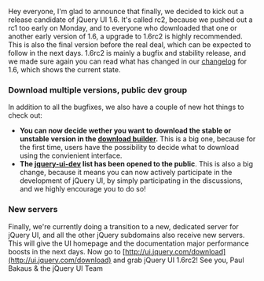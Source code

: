 Hey everyone, I'm glad to announce that finally, we decided to kick out
a release candidate of jQuery UI 1.6. It's called rc2, because we pushed
out a rc1 too early on Monday, and to everyone who downloaded that one
or another early version of 1.6, a upgrade to 1.6rc2 is highly
recommended. This is also the final version before the real deal, which
can be expected to follow in the next days. 1.6rc2 is mainly a bugfix
and stability release, and we made sure again you can read what has
changed in our [changelog](http://docs.jquery.com/UI/Changelog/1.6) for
1.6, which shows the current state.

### Download multiple versions, public dev group

In addition to all the bugfixes, we also have a couple of new hot things
to check out:

-   **You can now decide wether you want to download the stable or
    unstable version in the [download
    builder](http://ui.jquery.com/download).** This is a big one,
    because for the first time, users have the possibility to decide
    what to download using the convienient interface.
-   **The [jquery-ui-dev](http://groups.google.com/group/jquery-ui-dev)
    list has been opened to the public**. This is also a big change,
    because it means you can now actively participate in the development
    of jQuery UI, by simply participating in the discussions, and we
    highly encourage you to do so!

### New servers

Finally, we're currently doing a transition to a new, dedicated server
for jQuery UI, and all the other jQuery subdomains also receive new
servers. This will give the UI homepage and the documentation major
performance boosts in the next days. Now go to
[http://ui.jquery.com/download](http://ui.jquery.com/download) and grab
jQuery UI 1.6rc2! See you, Paul Bakaus & the jQuery UI Team
